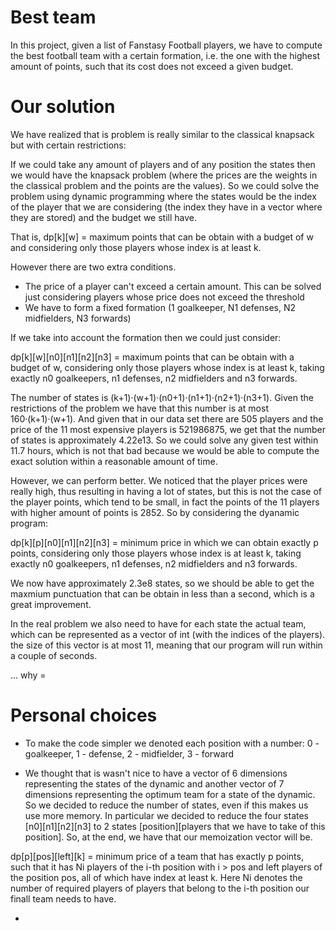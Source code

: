 # Best team

In this project, given a list of Fanstasy Football players, we have to compute the best football team with a certain formation, i.e. the one with the highest amount of points, such that its cost does not exceed a given budget.

# Our solution

We have realized that is problem is really similar to the classical knapsack but with certain restrictions:

If we could take any amount of players and of any position the states then we would have the knapsack problem (where the prices are the weights in the classical problem and the points are the values). So we could solve the problem using dynamic programming where the states would be the index of the player that we are considering (the index they have in a vector where they are stored) and the budget we still have.

That is, dp\[k\]\[w\] = maximum points that can be obtain with a budget of w and considering only those players whose index is at least k.

However there are two extra conditions.
* The price of a player can't exceed a certain amount. This can be solved just considering players whose price does not exceed the threshold
* We have to form a fixed formation (1 goalkeeper, N1 defenses, N2 midfielders, N3 forwards)

If we take into account the formation then we could just consider:

dp\[k\]\[w\]\[n0\]\[n1\]\[n2\]\[n3\] = maximum points that can be obtain with a budget of w, considering only those players whose index is at least k, taking exactly n0 goalkeepers, n1 defenses, n2 midfielders and n3 forwards.

The number of states is (k+1)·(w+1)·(n0+1)·(n1+1)·(n2+1)·(n3+1). Given the restrictions of the problem we have that this number is at most 160·(k+1)·(w+1). And given that in our data set there are 505 players and the price of the 11 most expensive players is 521986875, we get that the number of states is approximately 4.22e13. So we could solve any given test within 11.7 hours, which is not that bad because we would be able to compute the exact solution within a reasonable amount of time. 

However, we can perform better. We noticed that the player prices were really high, thus resulting in having a lot of states, but this is not the case of the player points, which tend to be small, in fact the points of the 11 players with higher amount of points is 2852. So by considering the dyanamic program:

dp\[k\]\[p\]\[n0\]\[n1\]\[n2\]\[n3\] = minimum price in which we can obtain exactly p points, considering only those players whose index is at least k, taking exactly n0 goalkeepers, n1 defenses, n2 midfielders and n3 forwards.

We now have approximately 2.3e8 states, so we should be able to get the maxmium punctuation that can be obtain in less than a second, which is a great improvement.

In the real problem we also need to have for each state the actual team, which can be represented as a vector of int (with the indices of the players). the size of this vector is at most 11, meaning that our program will run within a couple of seconds.

... why = 
# Personal choices
* To make the code simpler we denoted each position with a number:
0 - goalkeeper, 1 - defense, 2 - midfielder, 3 - forward  

* We thought that is wasn't nice to have a vector of 6 dimensions representing the states of the dynamic and another vector of 7 dimensions representing the optimum team for a state of the dynamic. So we decided to reduce the number of states, even if this makes us use more memory. In particular we decided to reduce the four states \[n0\]\[n1\]\[n2\]\[n3\] to 2 states \[position\]\[players that we have to take of this position\]. So, at the end, we have that our memoization vector will be.

dp\[p\]\[pos\]\[left\]\[k\] = minimum price of a team that has exactly p points, such that it has Ni players of the i-th position with i > pos and left players of the position pos, all of which have index at least k. Here Ni denotes the number of required players of players that belong to the i-th position our finall team needs to have.

* 
